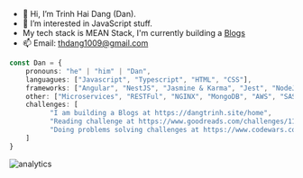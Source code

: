 - 👋 Hi, I’m Trinh Hai Dang (Dan).
- 👀 I’m interested in JavaScript stuff.
- My tech stack is MEAN Stack, I'm currently building a [Blogs](https://dangtrinh.site/home)
- 📫 Email: thdang1009@gmail.com

```typescript
const Dan = {
    pronouns: "he" | "him" | "Dan",
    languagues: ["Javascript", "Typescript", "HTML", "CSS"],
    frameworks: ["Angular", "NestJS", "Jasmine & Karma", "Jest", "NodeJS", "ExpressJS", "Mongoose"],
    other: ["Microservices", "RESTFul", "NGINX", "MongoDB", "AWS", "SASS", "PostgreSQL"],
    challenges: [
          "I am building a Blogs at https://dangtrinh.site/home",
          "Reading challenge at https://www.goodreads.com/challenges/11634-2024-reading-challenge",
          "Doing problems solving challenges at https://www.codewars.com/users/Ghost96
    ]
}
```
<img alt='analytics' src='https://profile-counter.glitch.me/thdang1009/count.svg'>
